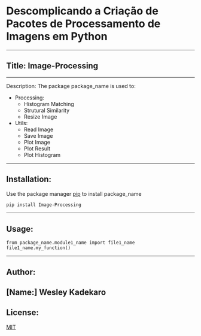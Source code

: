 # Descomplicando a Criação de Pacotes de Processamento de Imagens em Python
---
## Title: Image-Processing
---
Description: 
The package package_name is used to:
- Processing:
	- Histogram Matching
	- Strutural Similarity
	- Resize Image
 - Utils:
	- Read Image
	- Save Image
	- Plot Image
	- Plot Result
	- Plot Histogram
 ---
## Installation:

Use the package manager [pip](https://pip.pypa.io/en/stable/) to install package_name

```bash
pip install Image-Processing
```
---
## Usage:

```python:
from package_name.module1_name import file1_name
file1_name.my_function()
```
---
## Author:
[Name:] Wesley Kadekaro
---
## License:
[MIT](https://choosealicense.com/licenses/mit/)
